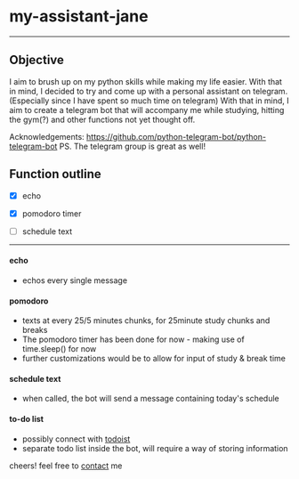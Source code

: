 # my-assistant-jane
---

## Objective 
I aim to brush up on my python skills while making my life easier. With that in mind, I decided to try and come up with a personal assistant on telegram. (Especially since I have spent so much time on telegram) With that in mind, I aim to create a telegram bot that will accompany me while studying, hitting the gym(?) and other functions not yet thought off.

Acknowledgements: https://github.com/python-telegram-bot/python-telegram-bot
PS. The telegram group is great as well!

## Function outline

- [x] echo 

- [x] pomodoro timer

- [ ] schedule text

---

#### echo
- echos every single message

#### pomodoro
- texts at every 25/5 minutes chunks, for 25minute study chunks and breaks
- The pomodoro timer has been done for now - making use of time.sleep() for now
- further customizations would be to allow for input of study & break time

#### schedule text
- when called, the bot will send a message containing today's schedule

#### to-do list
- possibly connect with [todoist](https://developer.todoist.com/sync/v8/)
- separate todo list inside the bot, will require a way of storing information


cheers! feel free to [contact](darrenlimweiyang@gmail.com) me

